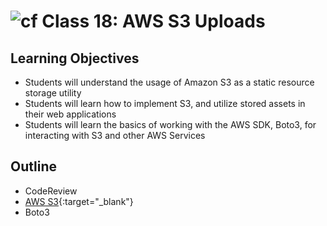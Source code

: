 # ![cf](http://i.imgur.com/7v5ASc8.png) Class 18: AWS S3 Uploads

## Learning Objectives

- Students will understand the usage of Amazon S3 as a static resource storage utility
- Students will learn how to implement S3, and utilize stored assets in their web applications
- Students will learn the basics of working with the AWS SDK, Boto3, for interacting with S3 and other AWS Services

## Outline
- CodeReview
- [AWS S3]{:target="_blank"}
- Boto3

<!-- links -->
[AWS S3]: ./notes/s3.md

